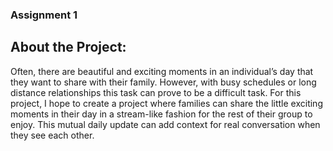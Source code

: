 ### Assignment 1 

## About the Project: 
 Often, there are beautiful and exciting moments in an individual’s day that they want to share with their family. However, with busy schedules or long distance relationships this task can prove to be a difficult task. For this project, I hope to create a project where families can share the little exciting moments in their day in a stream-like fashion for the rest of their group to enjoy. This mutual daily update can add context for real conversation when they see each other. 

